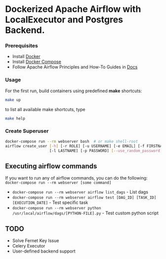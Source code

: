 # Dockerized Apache Airflow with LocalExecutor and Postgres Backend.

### Prerequisites

- Install [Docker](https://www.docker.com/)
- Install [Docker Compose](https://docs.docker.com/compose/install/)
- Follow Apache Airflow Principles and How-To Guides in [Docs](https://airflow.apache.org/docs/stable/)

### Usage

For the first run, build containers using predefined **make** shortcuts:
```bash
make up
```
to list all available make shortcuts, type
```bash
make help
```

### Create Superuser

```bash
docker-compose run --rm webserver bash  # or make shell-root
airflow create_user [-h] [-r ROLE] [-u USERNAME] [-e EMAIL] [-f FIRSTNAME] \
                    [-l LASTNAME] [-p PASSWORD] [--use_random_password]
```

## Executing airflow commands

If you want to run any of airflow commands, you can do the following:  `docker-compose run --rm webserver [some command]`

- `docker-compose run --rm webserver airflow list_dags` - List dags
- `docker-compose run --rm webserver airflow test [DAG_ID] [TASK_ID] [EXECUTION_DATE]` - Test specific task
- `docker-compose run --rm webserver python /usr/local/airflow/dags/[PYTHON-FILE].py` - Test custom python script

## TODO
- Solve Fernet Key Issue
- Celery Executor
- User-defined backend support

